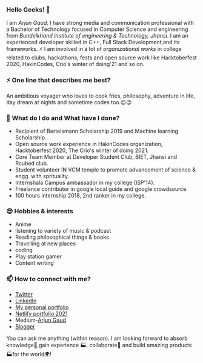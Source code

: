 ### Hello Geeks! 👋
I am _Arjun Gaud_. I have strong media and communication professional with a Bachelor of Technology focused in Computer Science and engineering from _Bundelkhand institute of engineering & Technology, Jhansi_. I am an experienced developer skilled in C++, Full Stack Development,and its frameworks. ⚡ I am involved in a lot of *organizational works* in college related to clubs, hackathons, fests and open source work like Hacktoberfest 2020, HakinCodes, Crio's winter of doing'21 and so on.

### ⚡ One line that describes me best? 
An ambitious voyager who loves to cook fries, philosophy, adventure in life, day dream at nights and sometime codes too.😉😉

### 🌱 What do I do and What have I done? 
- Recipient of Bertelsmann Scholarship 2019 and Machine learning Scholarship.
- Open source work experience in HakinCodes organization, Hacktoberfest 2020, The Crio's winter of doing 2021.
- Core Team Member at Developer Student Club, BIET, Jhansi and Rcubed club.
- Student volunteer IN VCM temple to promote advancement of science & engg. with sprituality.
- Internshala Campus ambassador in my college (ISP'14).
- Freelance contributor in google local guide and google crowdsource.
- 100 hours internship 2018, 2nd ranker in my college.

### 😎 Hobbies & interests
- Anime
- listening to variety of music & podcast
- Reading philosophical things & books
- Travelling at new places
- coding
- Play station gamer
- Content writing

### 📫 How to connect with me?
- [Twitter](https://twitter.com/arjun_gaud12) 
- [LinkedIn](https://www.linkedin.com/in/arjun-gaud-771bb4167/) 
- [My personal portfolio](https://itsarjun12.github.io/Portfolio/) 
- [Netlify portfolio 2021](https://the-awesome-arjun-site.netlify.app/)
- Medium-[Arjun Gaud](https://arjun22.medium.com/)
- [Blogger](https://mylazyblog12.blogspot.com/)

You can ask me anything (within reason). I am looking forward to absorb knowledge🧠,gain experience 🏭, collaborate🤝 and build amazing products 🏭for the world🌍!
<!--
**itsarjun12/itsarjun12** is a ✨ _special_ ✨ repository because its `README.md` (this file) appears on your GitHub profile

